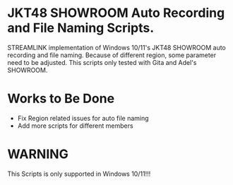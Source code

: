 # JKT48 SHOWROOM Auto Recording and File Naming Scripts.
STREAMLINK implementation of Windows 10/11's JKT48 SHOWROOM auto recording and file naming. Because of different region, some parameter need to be adjusted. This scripts only tested with Gita and Adel's SHOWROOM.
# Works to Be Done
- Fix Region related issues for auto file naming
- Add more scripts for different members
# WARNING
This Scripts is only supported in Windows 10/11!!!
